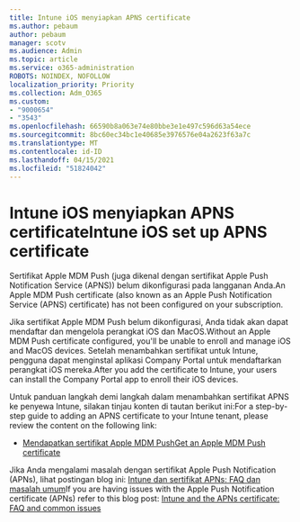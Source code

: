 ```yaml
---
title: Intune iOS menyiapkan APNS certificate
ms.author: pebaum
author: pebaum
manager: scotv
ms.audience: Admin
ms.topic: article
ms.service: o365-administration
ROBOTS: NOINDEX, NOFOLLOW
localization_priority: Priority
ms.collection: Adm_O365
ms.custom:
- "9000654"
- "3543"
ms.openlocfilehash: 66590b8a063e74e80bbe3e1e497c596d63a54ece
ms.sourcegitcommit: 8bc60ec34bc1e40685e3976576e04a2623f63a7c
ms.translationtype: MT
ms.contentlocale: id-ID
ms.lasthandoff: 04/15/2021
ms.locfileid: "51824042"
---
```

# <a name="intune-ios-set-up-apns-certificate"></a><span data-ttu-id="b760e-102">Intune iOS menyiapkan APNS certificate</span><span class="sxs-lookup"><span data-stu-id="b760e-102">Intune iOS set up APNS certificate</span></span>

<span data-ttu-id="b760e-103">Sertifikat Apple MDM Push (juga dikenal dengan sertifikat Apple Push Notification Service (APNS)) belum dikonfigurasi pada langganan Anda.</span><span class="sxs-lookup"><span data-stu-id="b760e-103">An Apple MDM Push certificate (also known as an Apple Push Notification Service (APNS) certificate) has not been configured on your subscription.</span></span>

<span data-ttu-id="b760e-104">Jika sertifikat Apple MDM Push belum dikonfigurasi, Anda tidak akan dapat mendaftar dan mengelola perangkat iOS dan MacOS.</span><span class="sxs-lookup"><span data-stu-id="b760e-104">Without an Apple MDM Push certificate configured, you'll be unable to enroll and manage iOS and MacOS devices.</span></span> <span data-ttu-id="b760e-105">Setelah menambahkan sertifikat untuk Intune, pengguna dapat menginstal aplikasi Company Portal untuk mendaftarkan perangkat iOS mereka.</span><span class="sxs-lookup"><span data-stu-id="b760e-105">After you add the certificate to Intune, your users can install the Company Portal app to enroll their iOS devices.</span></span>

<span data-ttu-id="b760e-106">Untuk panduan langkah demi langkah dalam menambahkan sertifikat APNS ke penyewa Intune, silakan tinjau konten di tautan berikut ini:</span><span class="sxs-lookup"><span data-stu-id="b760e-106">For a step-by-step guide to adding an APNS certificate to your Intune tenant, please review the content on the following link:</span></span>

- [<span data-ttu-id="b760e-107">Mendapatkan sertifikat Apple MDM Push</span><span class="sxs-lookup"><span data-stu-id="b760e-107">Get an Apple MDM Push certificate</span></span>](https://docs.microsoft.com/mem/intune/enrollment/apple-mdm-push-certificate-get)

<span data-ttu-id="b760e-108">Jika Anda mengalami masalah dengan sertifikat Apple Push Notification (APNs), lihat postingan blog ini: [Intune dan sertifikat APNs: FAQ dan masalah umum](https://techcommunity.microsoft.com/t5/Intune-Customer-Success/Intune-and-the-APNs-certificate-FAQ-and-common-issues/ba-p/280121)</span><span class="sxs-lookup"><span data-stu-id="b760e-108">If you are having issues with the Apple Push Notification certificate (APNs) refer to this blog post: [Intune and the APNs certificate: FAQ and common issues](https://techcommunity.microsoft.com/t5/Intune-Customer-Success/Intune-and-the-APNs-certificate-FAQ-and-common-issues/ba-p/280121)</span></span>
